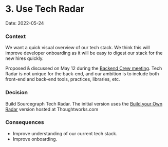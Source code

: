 # 3. Use Tech Radar

Date: 2022-05-24

### Context

We want a quick visual overview of our tech stack. We think this will improve developer onboarding as it will be easy to digest our stack for the new hires quickly.

Proposed & discussed on May 12 during the [Backend Crew meeting](https://docs.google.com/document/d/1Y51d863Nuqr9BzbTbwwSF9jes0ro71vB724oc2p8qsQ/edit). Tech Radar is not unique for the back-end, and our ambition is to include both front-end and back-end tools, practices, libraries, etc.

### Decision

Build Sourcegraph Tech Radar. The initial version uses the [Build your Own Radar](https://www.thoughtworks.com/radar/byor) version hosted at Thoughtworks.com

### Consequences

- Improve understanding of our current tech stack.
- Improve onboarding.
